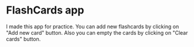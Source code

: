 # FlashCards app

I made this app for practice. You can add new flashcards by clicking on "Add new card" button.
Also you can empty the cards by clicking on "Clear cards" button.

